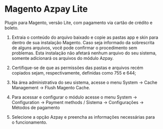 # Magento Azpay Lite
Plugin para Magento, versão Lite, com pagamento via cartão de crédito e boleto.

1. Extraia o conteúdo do arquivo baixado e copie as pastas app e skin para dentro de sua instalação Magento.
Caso seja informado da sobrescrita de alguns arquivos, você pode confirmar o procedimento sem problemas. 
Esta instalação não afetará nenhum arquivo do seu sistema, somente adicionará os arquivos do módulo Azpay.

2. Certifique-se de que as permissões das pastas e arquivos recém copiados sejam, respectivamente, definidas como 755 e 644;

3. Na área administrativa do seu sistema, acesse o menu System -> Cache Management -> Flush Magento Cache.

4. Para acessar e configurar o módulo acesse o menu System -> Configuration -> Payment methods / Sistema -> Configurações -> Métodos de pagamento

5. Selecione a opção Azpay e preencha as informações necessárias para o funcionamento.

